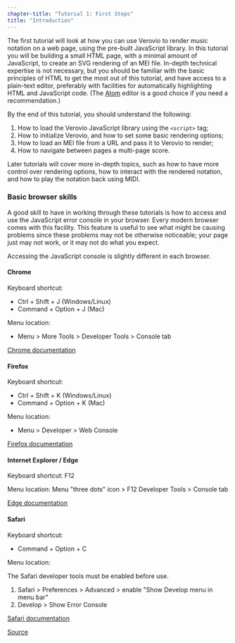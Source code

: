 ```yaml
---
chapter-title: "Tutorial 1: First Steps"
title: "Introduction"
---
```


The first tutorial will look at how you can use Verovio to render music notation on a web page, using the pre-built JavaScript library. In this tutorial you will be building a small HTML page, with a minimal amount of JavaScript, to create an SVG rendering of an MEI file. In-depth technical expertise is not necessary, but you should be familiar with the basic principles of HTML to get the most out of this tutorial, and have access to a plain-text editor, preferably with facilities for automatically highlighting HTML and JavaScript code. (The [Atom](https://atom.io) editor is a good choice if you need a recommendation.)

By the end of this tutorial, you should understand the following:

 1. How to load the Verovio JavaScript library using the `<script>` tag;
 2. How to initialize Verovio, and how to set some basic rendering options;
 3. How to load an MEI file from a URL and pass it to Verovio to render;
 4. How to navigate between pages a multi-page score.

Later tutorials will cover more in-depth topics, such as how to have more control over rendering options, how to interact with the rendered notation, and how to play the notation back using MIDI.

### Basic browser skills

A good skill to have in working through these tutorials is how to access and use the JavaScript error console in your browser. Every modern browser comes with this facility. This feature is useful to see what might be causing problems since these problems may not be otherwise noticeable; your page just may not work, or it may not do what you expect.

Accessing the JavaScript console is slightly different in each browser.

#### Chrome

Keyboard shortcut:

- Ctrl + Shift + J (Windows/Linux)
- Command + Option + J (Mac)

Menu location:

 - Menu > More Tools > Developer Tools > Console tab

[Chrome documentation](https://developers.google.com/web/tools/chrome-devtools/debug/console/console-ui?hl=en)

#### Firefox

Keyboard shortcut:

- Ctrl + Shift + K (Windows/Linux)
- Command + Option + K (Mac)

Menu location:

 - Menu > Developer > Web Console

[Firefox documentation](https://developer.mozilla.org/en-US/docs/Tools/Web_Console/Opening_the_Web_Console)

#### Internet Explorer / Edge

Keyboard shortcut: F12

Menu location: Menu "three dots" icon > F12 Developer Tools > Console tab

[Edge documentation](https://dev.windows.com/en-us/microsoft-edge/platform/documentation/f12-devtools-guide/)

#### Safari

Keyboard shortcut:

 - Command + Option + C

Menu location:

The Safari developer tools must be enabled before use.

 1. Safari > Preferences > Advanced > enable "Show Develop menu in menu bar"
 2. Develop > Show Error Console

[Safari documentation](https://developer.apple.com/library/safari/documentation/AppleApplications/Conceptual/Safari_Developer_Guide/GettingStarted/GettingStarted.html#//apple_ref/doc/uid/TP40007874-CH2-SW1)

[Source](https://documentation.concrete5.org/tutorials/how-open-browser-console-view-errors)
